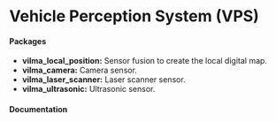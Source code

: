 # Vehicle Perception System (VPS)

#### Packages
* **vilma_local_position:** Sensor fusion to create the local digital map.
* **vilma_camera:** Camera sensor.
* **vilma_laser_scanner:** Laser scanner sensor.
* **vilma_ultrasonic:** Ultrasonic sensor.

#### Documentation
